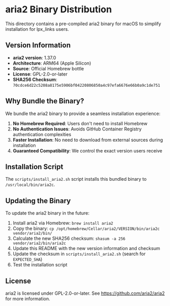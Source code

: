 # aria2 Binary Distribution

This directory contains a pre-compiled aria2 binary for macOS to simplify installation for lpx_links users.

## Version Information

- **aria2 version**: 1.37.0
- **Architecture**: ARM64 (Apple Silicon)
- **Source**: Official Homebrew bottle
- **License**: GPL-2.0-or-later
- **SHA256 Checksum**: `70cdce6d22c5208a8175e5906bf04220806850a4c97efa6676e66b0a9c1de751`

## Why Bundle the Binary?

We bundle the aria2 binary to provide a seamless installation experience:

1. **No Homebrew Required**: Users don't need to install Homebrew
2. **No Authentication Issues**: Avoids GitHub Container Registry authentication complexities
3. **Faster Installation**: No need to download from external sources during installation
4. **Guaranteed Compatibility**: We control the exact version users receive

## Installation Script

The `scripts/install_aria2.sh` script installs this bundled binary to `/usr/local/bin/aria2c`.

## Updating the Binary

To update the aria2 binary in the future:

1. Install aria2 via Homebrew: `brew install aria2`
2. Copy the binary: `cp /opt/homebrew/Cellar/aria2/VERSION/bin/aria2c vendor/aria2/bin/`
3. Calculate the new SHA256 checksum: `shasum -a 256 vendor/aria2/bin/aria2c`
4. Update this README with the new version information and checksum
5. Update the checksum in `scripts/install_aria2.sh` (search for `EXPECTED_SHA`)
6. Test the installation script

## License

aria2 is licensed under GPL-2.0-or-later. See https://github.com/aria2/aria2 for more information.

